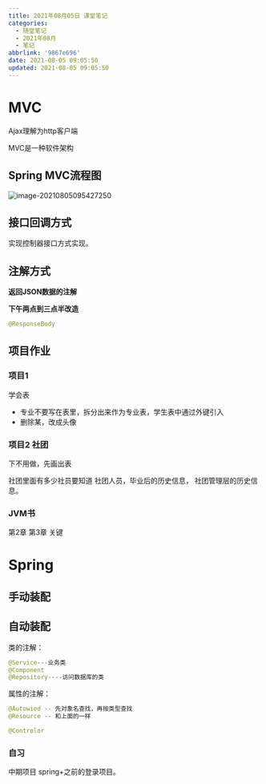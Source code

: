 ```yaml
---
title: 2021年08月05日 课堂笔记
categories:
  - 随堂笔记
  - 2021年08月
  - 笔记
abbrlink: '9867e696'
date: 2021-08-05 09:05:50
updated: 2021-08-05 09:05:50
---
```

# MVC
Ajax理解为http客户端

MVC是一种软件架构

## Spring MVC流程图

![image-20210805095427250](https://gitee.com/XiaoLan223/images/raw/master/Blog/Sum/20210805095427.png)


## 接口回调方式
实现控制器接口方式实现。

## 注解方式





**返回JSON数据的注解**

**下午两点到三点半改造**
```java
@ResponseBody
```


## 项目作业
### 项目1
学会表
- 专业不要写在表里，拆分出来作为专业表，学生表中通过外键引入
- 删除某，改成头像

### 项目2 社团
下不用做，先画出表

社团里面有多少社员要知道
社团人员，毕业后的历史信息，
社团管理层的历史信息。


### JVM书
第2章
第3章 关键



# Spring

## 手动装配

## 自动装配
类的注解：
```java
@Service---业务类
@Component
@Repository----访问数据库的类
```
属性的注解：
```java
@Autowied -- 先对象名查找，再按类型查找
@Resource -- 和上面的一样
```
```java
@Controlor
```


### 自习
中期项目
spring+之前的登录项目。